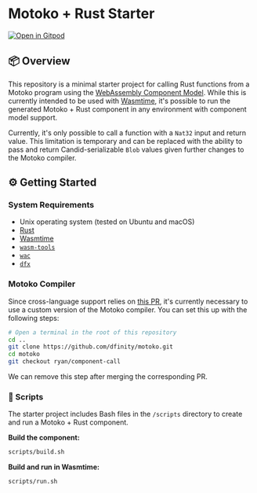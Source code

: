 # Motoko + Rust Starter

[![Open in Gitpod](https://gitpod.io/button/open-in-gitpod.svg)](https://gitpod.io/#https://github.com/rvanasa/motoko-rust-starter)

## 📦 Overview

This repository is a minimal starter project for calling Rust functions from a Motoko program using the [WebAssembly Component Model](https://component-model.bytecodealliance.org/). While this is currently intended to be used with [Wasmtime](https://github.com/bytecodealliance/wasmtime#readme), it's possible to run the generated Motoko + Rust component in any environment with component model support. 

Currently, it's only possible to call a function with a `Nat32` input and return value. This limitation is temporary and can be replaced with the ability to pass and return Candid-serializable `Blob` values given further changes to the Motoko compiler.

## ⚙️ Getting Started

### System Requirements

* Unix operating system (tested on Ubuntu and macOS)
* [Rust](https://www.rust-lang.org/)
* [Wasmtime](https://github.com/bytecodealliance/wasmtime#readme)
* [`wasm-tools`](https://github.com/bytecodealliance/wasm-tools#readme)
* [`wac`](https://github.com/bytecodealliance/wac#readme)
* [`dfx`](https://support.dfinity.org/hc/en-us/articles/10552713577364-How-do-I-install-dfx)

### Motoko Compiler

Since cross-language support relies on [this PR](https://github.com/dfinity/motoko/pull/4580), it's currently necessary to use a custom version of the Motoko compiler. You can set this up with the following steps:

```sh
# Open a terminal in the root of this repository
cd ..
git clone https://github.com/dfinity/motoko.git
cd motoko
git checkout ryan/component-call
```

We can remove this step after merging the corresponding PR.

### 📜 Scripts

The starter project includes Bash files in the `/scripts` directory to create and run a Motoko + Rust component.

**Build the component:**

```sh
scripts/build.sh
```

**Build and run in Wasmtime:**

```sh
scripts/run.sh
```
